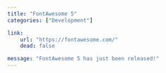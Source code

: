 ```yaml
---
title: "FontAwesome 5"
categories: ["Development"]

link:
    url: "https://fontawesome.com/"
    dead: false

message: "FontAwesome 5 has just been released!"
---
```

